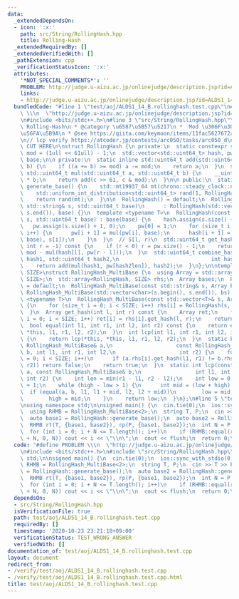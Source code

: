 ```yaml
---
data:
  _extendedDependsOn:
  - icon: ':x:'
    path: src/String/RollingHash.hpp
    title: Rolling-Hash
  _extendedRequiredBy: []
  _extendedVerifiedWith: []
  _pathExtension: cpp
  _verificationStatusIcon: ':x:'
  attributes:
    '*NOT_SPECIAL_COMMENTS*': ''
    PROBLEM: http://judge.u-aizu.ac.jp/onlinejudge/description.jsp?id=ALDS1_14_B
    links:
    - http://judge.u-aizu.ac.jp/onlinejudge/description.jsp?id=ALDS1_14_B
  bundledCode: "#line 1 \"test/aoj/ALDS1_14_B.rollinghash.test.cpp\"\n#define PROBLEM\
    \ \\\n  \"http://judge.u-aizu.ac.jp/onlinejudge/description.jsp?id=ALDS1_14_B\"\
    \n#include <bits/stdc++.h>\n#line 3 \"src/String/RollingHash.hpp\"\n/**\n * @title\
    \ Rolling-Hash\n * @category \u6587\u5B57\u5217\n *  Mod \u306F\u30002^61-1 \u3067\
    \u56FA\u5B9A\n * @see https://qiita.com/keymoon/items/11fac5627672a6d6a9f6\n */\n\
    \n// lcp verify https://atcoder.jp/contests/arc050/tasks/arc050_d\n\n// BEGIN\
    \ CUT HERE\n\nstruct RollingHash {\n private:\n  static constexpr std::uint64_t\
    \ mod = (1ull << 61ull) - 1;\n  std::vector<std::uint64_t> hash, pw;\n  std::uint64_t\
    \ base;\n\n private:\n  static inline std::uint64_t add(std::uint64_t a, std::uint64_t\
    \ b) {\n    if ((a += b) >= mod) a -= mod;\n    return a;\n  }\n  static inline\
    \ std::uint64_t mul(std::uint64_t a, std::uint64_t b) {\n    __uint128_t c = (__uint128_t)a\
    \ * b;\n    return add(c >> 61, c & mod);\n  }\n\n public:\n  static inline std::uint64_t\
    \ generate_base() {\n    std::mt19937_64 mt(chrono::steady_clock::now().time_since_epoch().count());\n\
    \    std::uniform_int_distribution<std::uint64_t> rand(1, RollingHash::mod - 1);\n\
    \    return rand(mt);\n  }\n\n  RollingHash() = default;\n  RollingHash(const\
    \ std::string& s, std::uint64_t base)\n      : RollingHash(std::vector<char>(s.begin(),\
    \ s.end()), base) {}\n  template <typename T>\n  RollingHash(const std::vector<T>&\
    \ s, std::uint64_t base) : base(base) {\n    hash.assign(s.size() + 1, 0);\n \
    \   pw.assign(s.size() + 1, 0);\n    pw[0] = 1;\n    for (size_t i = 0; i < s.size();\
    \ i++) {\n      pw[i + 1] = mul(pw[i], base);\n      hash[i + 1] = add(mul(hash[i],\
    \ base), s[i]);\n    }\n  }\n  // S[l, r)\n  std::uint64_t get_hash(int l = 0,\
    \ int r = -1) const {\n    if (r < 0) r = pw.size() - 1;\n    return add(hash[r],\
    \ mod - mul(hash[l], pw[r - l]));\n  }\n  std::uint64_t combine_hash(std::uint64_t\
    \ hash1, std::uint64_t hash2,\n                             int hash2len) {\n\
    \    return add(mul(hash1, pw[hash2len]), hash2);\n  }\n};\n\ntemplate <size_t\
    \ SIZE>\nstruct RollingHash_MultiBase {\n  using Array = std::array<std::uint64_t,\
    \ SIZE>;\n  std::array<RollingHash, SIZE> rhs;\n  Array bases;\n  RollingHash_MultiBase()\
    \ = default;\n  RollingHash_MultiBase(const std::string& s, Array bs)\n      :\
    \ RollingHash_MultiBase(std::vector<char>(s.begin(), s.end()), bs) {}\n  template\
    \ <typename T>\n  RollingHash_MultiBase(const std::vector<T>& s, Array bs) : bases(bs)\
    \ {\n    for (size_t i = 0; i < SIZE; i++) rhs[i] = RollingHash(s, bases[i]);\n\
    \  }\n  Array get_hash(int l, int r) const {\n    Array ret;\n    for (size_t\
    \ i = 0; i < SIZE; i++) ret[i] = rhs[i].get_hash(l, r);\n    return ret;\n  }\n\
    \  bool equal(int l1, int r1, int l2, int r2) const {\n    return equal(*this,\
    \ *this, l1, r1, l2, r2);\n  }\n  int lcp(int l1, int r1, int l2, int r2) const\
    \ {\n    return lcp(*this, *this, l1, r1, l2, r2);\n  }\n  static bool equal(const\
    \ RollingHash_MultiBase& a,\n                    const RollingHash_MultiBase&\
    \ b, int l1, int r1, int l2,\n                    int r2) {\n    for (size_t i\
    \ = 0; i < SIZE; i++)\n      if (a.rhs[i].get_hash(l1, r1) != b.rhs[i].get_hash(l2,\
    \ r2)) return false;\n    return true;\n  }\n  static int lcp(const RollingHash_MultiBase&\
    \ a, const RollingHash_MultiBase& b,\n                 int l1, int r1, int l2,\
    \ int r2) {\n    int len = min(r1 - l1, r2 - l2);\n    int low = 0, high = len\
    \ + 1;\n    while (high - low > 1) {\n      int mid = (low + high) / 2;\n    \
    \  if (equal(a, b, l1, l1 + mid, l2, l2 + mid))\n        low = mid;\n      else\n\
    \        high = mid;\n    }\n    return low;\n  }\n};\n#line 5 \"test/aoj/ALDS1_14_B.rollinghash.test.cpp\"\
    \nusing namespace std;\n\nsigned main() {\n  cin.tie(0);\n  ios::sync_with_stdio(0);\n\
    \  using RHMB = RollingHash_MultiBase<2>;\n  string T, P;\n  cin >> T >> P;\n\
    \  auto base1 = RollingHash::generate_base();\n  auto base2 = RollingHash::generate_base();\n\
    \  RHMB rt(T, {base1, base2}), rp(P, {base1, base2});\n  int N = P.length();\n\
    \  for (int i = 0; i + N <= T.length(); i++)\n    if (RHMB::equal(rt, rp, i, i\
    \ + N, 0, N)) cout << i << \"\\n\";\n  cout << flush;\n  return 0;\n}\n"
  code: "#define PROBLEM \\\n  \"http://judge.u-aizu.ac.jp/onlinejudge/description.jsp?id=ALDS1_14_B\"\
    \n#include <bits/stdc++.h>\n#include \"src/String/RollingHash.hpp\"\nusing namespace\
    \ std;\n\nsigned main() {\n  cin.tie(0);\n  ios::sync_with_stdio(0);\n  using\
    \ RHMB = RollingHash_MultiBase<2>;\n  string T, P;\n  cin >> T >> P;\n  auto base1\
    \ = RollingHash::generate_base();\n  auto base2 = RollingHash::generate_base();\n\
    \  RHMB rt(T, {base1, base2}), rp(P, {base1, base2});\n  int N = P.length();\n\
    \  for (int i = 0; i + N <= T.length(); i++)\n    if (RHMB::equal(rt, rp, i, i\
    \ + N, 0, N)) cout << i << \"\\n\";\n  cout << flush;\n  return 0;\n}"
  dependsOn:
  - src/String/RollingHash.hpp
  isVerificationFile: true
  path: test/aoj/ALDS1_14_B.rollinghash.test.cpp
  requiredBy: []
  timestamp: '2020-10-23 23:21:18+09:00'
  verificationStatus: TEST_WRONG_ANSWER
  verifiedWith: []
documentation_of: test/aoj/ALDS1_14_B.rollinghash.test.cpp
layout: document
redirect_from:
- /verify/test/aoj/ALDS1_14_B.rollinghash.test.cpp
- /verify/test/aoj/ALDS1_14_B.rollinghash.test.cpp.html
title: test/aoj/ALDS1_14_B.rollinghash.test.cpp
---
```

